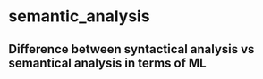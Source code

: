 # semantic_analysis

## Difference between syntactical analysis vs semantical analysis in terms of ML

